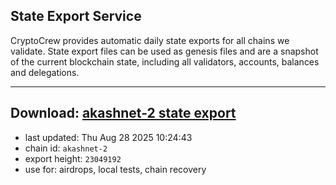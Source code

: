 ## State Export Service
CryptoCrew provides automatic daily state exports for all chains we validate. State export files can be used as genesis files and are a snapshot of the current blockchain state, including all validators, accounts, balances and delegations.

---
**Download: [akashnet-2 state export](https://dl-eu2.ccvalidators.com/SERVICE/akash/akashnet-2_export_23049192.json)**
---

- last updated: Thu Aug 28 2025 10:24:43
- chain id: `akashnet-2`
- export height: `23049192`
- use for: airdrops, local tests, chain recovery
